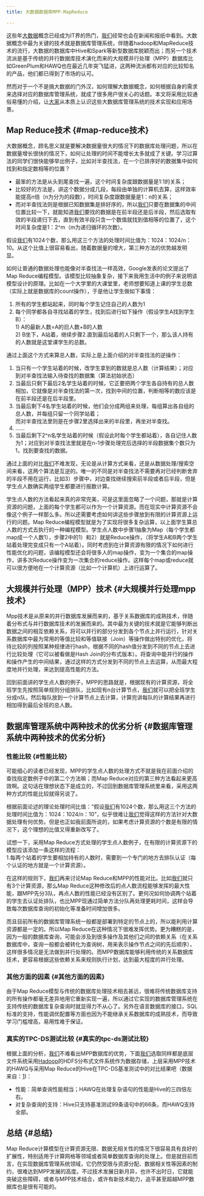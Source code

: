 ```yaml
---
title: 大数据数据库MPP-MapReduce

---
```

这些年<a class="hl hl-1" href="https://so.csdn.net/so/search?q=%E5%A4%A7%E6%95%B0%E6%8D%AE&spm=1001.2101.3001.7020" target="_blank" rel="noopener" data-report-click="{&quot;spm&quot;:&quot;1001.2101.3001.7020&quot;,&quot;dest&quot;:&quot;https://so.csdn.net/so/search?q=%E5%A4%A7%E6%95%B0%E6%8D%AE&spm=1001.2101.3001.7020&quot;}" data-tit="大数据" data-pretit="大数据">大数据</a>概念已经成为IT界的热门，[我们](https://www.w3cdoc.com)经常也会在新闻和报纸中看到。大数据概念中最为关键的技术就是数据库管理系统，伴随着hadoop和MapReduce技术的流行，大数据的数据库中Hive和Spark等新型数据库脱颖而出；而另一个技术流派是基于传统的并行数据库技术演化而来的大规模并行处理（MPP）数据库比如GreenPlum和HAWQ也在最近几年突飞猛进，这两种流派都有对应的比较知名的产品，他们都已得到了市场的认可。

然而对于一个不是搞大数据的门外汉，如何理解大数据概念，如何根据自身的需求来选择对应的数据库管理系统，就成了很多用户很关心的话题。本文将采用比较通俗易懂的介绍，让[大家](https://www.w3cdoc.com)从本质上认识这些大数据库管理系统的技术实现和应用场景。

## <a name="t0"></a>Map Reduce技术 {#map-reduce技术}

大数据概念，顾名思义就是要解决数据量很大的情况下的数据库处理问题，所以在数据量增长很快的情况下，如何让处理的时间不能增长太多就成了关键。学习过算法的同学们很快能够举出例子，比如对半查找法，在一个已排序好的数据集中如何找到和指定数相等的位置？

* 最笨的方法是从头到尾查找一遍，这个时间复杂度跟数据量是1:1的关系；
* 比较好的方法是，讲这个数据分成几段，每段由单独的计算机去算，这样效率能提高n倍（n为分为的段数），时间复杂度跟数据量是1：n的关系；
* 而对半查找法则是根据已知数据集是排好序的，所以[我们](https://www.w3cdoc.com)只要在数据集的中间位置比较一下，就能知道[我们](https://www.w3cdoc.com)要找的数据是在前半段还是后半段，然后选取有效的半段递归下去，直到有效半段只含一个数值就找到值相等的位置了，这个时间复杂度是1：2^m（m为递归循环的次数）。

假设[我们](https://www.w3cdoc.com)有1024个数，那么用这三个方法的处理时间比值为：1024：1024/n：10。从这个比值上很容易看出，随着数据量的增大，第三种方法的优势越发明显。

如何让普通的数据处理也能像对半查找法一样高效，Google发表的论文提出了Map Reduce编程模型。该模型比较抽象复杂，接下来我用生活中的例子来说明该模型设计的原理。比如在一个大学里的大课堂里，老师想要知道上课的学生总数（实际上就是数据库的count操作），于是他让学生做如下事情：

  1. 所有的学生都站起来，同时每个学生记住自己的人数为1
  2. 每个同学都各自寻找站着的学生，找到后进行如下操作（假设学生A找到学生B）：  
    1) A的最新人数=A的旧人数+B的人数  
    2) B坐下，A站着，继续步骤2.直到最后站着的人只剩下一个，那么该人持有的人数就是这堂课学生的总数。

通过上面这个方式来算总人数，实际上是上面介绍的对半查找法的逆操作：

  1. 当只有一个学生站着的时候，改学生拿到的数就是总人数（计算结果）；对应到对半查找法输入待查找的数据集（算法初始状态）
  2. 当最后只剩下最后2名学生站着的时候，它正要把两个学生各自持有的总人数相加，它就像是对半查找法的第一次，找到中间的位置，判断相等的数应该是在前半段还是在后半段里。
  3. 当最后剩下4名学生站着的时候，他们会分成两组来处理，每组算出各自组的总人数，并每组只留一个同学站着；  
    而对半查找法里则是在步骤2里选择出来的半段里，再坐对半查找。
  4. ……
  5. 当最后剩下2^n名学生站着的时候（假设此时每个学生都站着），各自记住人数为1；对应到对半查找法里就是在n-1步骤处理完后选择的半段数据集个数只为1，找到要查找的数据。

通过上面的对比[我们](https://www.w3cdoc.com)不难发现，无论是从计算方式来看，还是从数据处理/搜索空间来看，这两个算法是互逆的。唯一的不同是对半查找法不需要再对已经判断舍弃的半段不用在运行，比如3）步骤中，对边查找继续搜索前半段或者后半段，但是学生点人数确实两组学生都要进行报数计算。

学生点人数的方法看起来真的非常完美，可是这里面忽略了一个问题，那就是计算资源的问题，上面的每个学生都可以作为一个计算资源。而在现实中计算资源不会像这个例子一样那么多。所以还需要考虑如何讲这些步骤放到有限的计算资源上运行的问题。Map Reduce编程模型就是为了实现将很多复杂运算，以上面学生算总人数的方式去执行的一种编程模型。学生点人数中步骤1抽象为Map（每个学生都map成一个人数1），步骤2中的1）和2）就是Reduce操作，（将学生A和B两个学生站着处理完变成只有一个A站着）。同时考虑到在计算资源有限的情况下如何进行性能优化的问题，该编程模型还会将很多人的map操作，变为一个集合的map操作，讲多次Reduce操作变为一次集合的reduce操作。这样每个map或reduce就可以很方便地在一个计算资源（比如一个计算机）上进行运算了。

## <a name="t1"></a>大规模并行处理（MPP）技术 {#大规模并行处理mpp技术}

Mpp技术是从原来的并行数据库发展而来的，基于关系数据库的成熟技术，伴随着分布式与并行数据库技术的发展而来的。其中最为关键的技术就是它能够判断出数据之间的相互依赖关系，将可以并行的部分分发到各个节点上并行运行，针对关系数据库中最为常用的等值比较和等值联接（Join）等操作做出特别的优化，将待比较的列按照某种规律进行hash，根据不同的hash值分发到不同的节点上去进行比较处理（它可以被看做是Hash Join的分布式版本）。将查询中能并行的操作和操作产生的中间结果，通过这样的方式分发到不同的节点上去运算，从而最大程度地并行处理，来达到提高性能的方法。

回到前面讲的学生点人数的例子，MPP的思路就是，根据现有的计算资源，将全班学生先按照简单规则分组排队，比如现有n台计算节点，[我们](https://www.w3cdoc.com)就可以把全班学生分成n队，然后每队放到一个计算节点上去计算，计算完讲每队的计算结果再进行相加得到最后全班的总人数。

## <a name="t2"></a>数据库管理系统中两种技术的优劣分析 {#数据库管理系统中两种技术的优劣分析}

### <a name="t3"></a>性能比较 {#性能比较}

可能细心的读者已经发现，MPP的学生点人数的处理方式不就是我在前面介绍的查找指定数例子中的第二个方法嘛；而Map Reduce对应的第三种方法看起来更高效啊。这句话在理想状态下是成立的，不过回到数据库管理系统里来看，采用这两种方式的性能比较就得另说了。

根据前面论述的理论处理时间比值：“假设[我们](https://www.w3cdoc.com)有1024个数，那么用这三个方法的处理时间比值为：1024：1024/n：10”，似乎很难让[我们](https://www.w3cdoc.com)觉得这样的方法针对大数据处理有何优势。但是也正如我前面所说的，如果考虑计算资源的个数是有限的情况下，这个理想的比值又得重新改写了。

试想一下，采用Map Reduce方式处理的学生点人数例子，在有限的计算资源下的模型应该添加一条这样的流程：  
1.每两个站着的学生要相加持有的人数时，需要到一个专门的地方去排队认证（每个认证的地方就是一个计算资源）。

在这样的规则下，[我们](https://www.w3cdoc.com)再来讨论Map Reduce和MPP的性能对比。比如[我们](https://www.w3cdoc.com)就只有3个计算资源，那么Map Reduce这种修改后的点人数流程能够发挥的最大性能，跟MPP先分3队，再点人数的性能已经没有区别了。更何况如何协调两个站着的学生去认证处排队，也比MPP现通过简单方法分队再处理更耗时间，这样会导致每次数据库查询的初始化等准备时间增加很多。

而且目前所有的数据库管理系统一般都是部署到特定的节点上的，所以能利用计算资源都是一定的。所以Map Reduce在这种情况下很难发挥优势。更为糟糕的是，因为一般的数据库查询，可能会涉及到很多操作及其他们之间的依赖关系（在关系数据库中，查询一般都会被转化为查询树，用来表示操作节点之间的先后顺序），这样很多情况是无法做到并行处理的。而MPP数据库能够利用传统的关系数据库技术，更容易根据这些依赖关系来规则执行计划，达到最大程度的并行处理。

### <a name="t4"></a>其他方面的因素 {#其他方面的因素}

由于Map Reduce模型与传统的数据库处理技术相去甚远，很难将传统数据库支持的所有操作都毫无差异地用它重新实现一遍，所以通过它实现的数据库管理系统在支持传统的数据库复杂查询时就显得力不从心了。另外在语言数据库的接口，SQL标准的支持，性能调优配置等方面也因为不能继承关系数据库的成熟技术，而导致学习门槛增高，易用性难于保证。

### <a name="t5"></a>真实的TPC-DS测试比较 {#真实的tpc-ds测试比较}

根据上面的分析，[我们](https://www.w3cdoc.com)不难看出MPP数据库的优势，下面[我们](https://www.w3cdoc.com)选取同样都是底层文件系统采用<a class="hl hl-1" href="https://so.csdn.net/so/search?q=Hadoop&spm=1001.2101.3001.7020" target="_blank" rel="noopener" data-report-click="{&quot;spm&quot;:&quot;1001.2101.3001.7020&quot;,&quot;dest&quot;:&quot;https://so.csdn.net/so/search?q=Hadoop&spm=1001.2101.3001.7020&quot;}" data-tit="Hadoop" data-pretit="hadoop">Hadoop</a>的HDFS分布式文件系统作为数据存储，上层采用MPP技术的HAWQ与采用Map Reduce的Hive在TPC-DS基准测试中的对比结果吧（数据来自：<a href="https://blog.pivotal.io/big-data-pivotal/products/performance-benchmark-pivotal-hawq-beats-impala-apache-hive-part-1" target="_blank" rel="noopener noreferrer">1</a>)：

* 性能：简单查询性能相当；HAWQ在处理复杂语句的性能是Hive的三四倍左右。
* 对复杂查询的支持：Hive只支持基准测试99条语句中的66条，而HAWQ支持全部。

## <a name="t6"></a>总结 {#总结}

Map Reduce计算模型在计算资源无限、数据无相关性的情况下很容易具有良好的扩展性，特别适用于计算网格等领域或者简单数据库查询的处理上。但是就目前而言，在实现数据库管理系统领域，它仍然受限与资源分配、数据相关性等因素的制约，很难达到MPP发展的高度。不过技术发展日新月异，也许不出时日，它就能突破这些障碍，或者与MPP技术结合，或许有新技术助力，追平甚至超越MPP数据库也是很有可能的。
